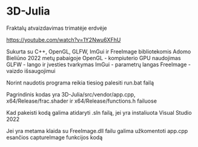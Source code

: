 # 3D-Julia
Fraktalų atvaizdavimas trimatėje erdvėje

https://youtube.com/watch?v=1Y2Nwu6XFhU

Sukurta su C++, OpenGL, GLFW, ImGui ir FreeImage bibliotekomis Adomo Bieliūno 2022 metų pabaigoje
OpenGL - kompiuterio GPU naudojimas
GLFW - lango ir įvesties tvarkymas
ImGui - parametrų langas
FreeImage - vaizdo išsaugojimui

Norint naudotis programa reikia tiesiog palesiti run.bat failą

Pagrindinis kodas yra 3D-Julia/src/vendor/app.cpp, x64/Release/frac.shader ir x64/Release/functions.h failuose

Kad pakeisti kodą galima atidaryti .sln failą, jei yra instaliuota Visual Studio 2022

Jei yra metama klaida su FreeImage.dll failu galima užkomentoti app.cpp esančios captureImage funkcijos kodą
